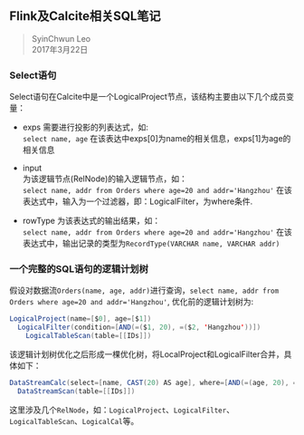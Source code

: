 ## Flink及Calcite相关SQL笔记       
> SyinChwun Leo    
> 2017年3月22日

### Select语句    
Select语句在Calcite中是一个LogicalProject节点，该结构主要由以下几个成员变量：  

* exps
  需要进行投影的列表达式，如:    
  `select name, age`
  在该表达中exps[0]为name的相关信息，exps[1]为age的相关信息

* input    
  为该逻辑节点(RelNode)的输入逻辑节点，如：    
  `select name, addr from Orders where age=20 and addr='Hangzhou'`
  在该表达式中，输入为一个过滤器，即：LogicalFilter，为where条件.

* rowType
  为该表达式的输出结果，如：    
  `select name, addr from Orders where age=20 and addr='Hangzhou'`
  在该表达式中，输出记录的类型为`RecordType(VARCHAR name, VARCHAR addr)`

### 一个完整的SQL语句的逻辑计划树      
假设对数据流`Orders(name, age, addr)`进行查询，`select name, addr from Orders where age=20 and addr='Hangzhou'`, 优化前的逻辑计划树为:    
```java
LogicalProject(name=[$0], age=[$1])
  LogicalFilter(condition=[AND(=($1, 20), =($2, 'Hangzhou'))])
    LogicalTableScan(table=[[IDs]])
```
该逻辑计划树优化之后形成一棵优化树，将LocalProject和LogicalFilter合并，具体如下：   
```java
DataStreamCalc(select=[name, CAST(20) AS age], where=[AND(=(age, 20), =(addr, 'Hangzhou'))])
  DataStreamScan(table=[[IDs]])
```
这里涉及几个`RelNode`，如：`LogicalProject`、`LogicalFilter`、`LogicalTableScan`、`LogicalCal`等。


